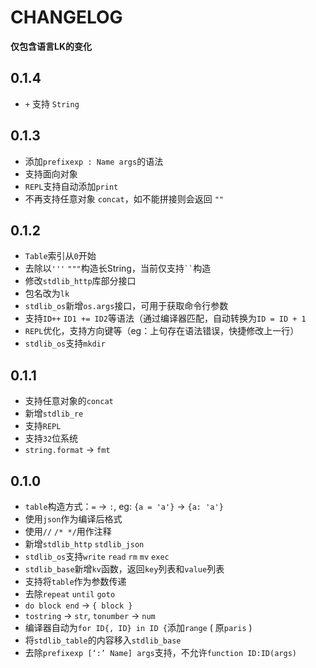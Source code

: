 # CHANGELOG
**仅包含语言LK的变化**

## 0.1.4
- `+` 支持 `String`

## 0.1.3
- 添加`prefixexp : Name args`的语法
- 支持面向对象
- `REPL`支持自动添加`print`
- 不再支持任意对象 `concat`，如不能拼接则会返回 `""`

## 0.1.2
- `Table`索引从`0`开始
- 去除以`'''` `"""`构造长String，当前仅支持``` `` ```构造
- 修改`stdlib_http`库部分接口
- 包名改为`lk`
- `stdlib_os`新增`os.args`接口，可用于获取命令行参数
- 支持`ID++` `ID1 += ID2`等语法（通过编译器匹配，自动转换为`ID = ID + 1`
- `REPL`优化，支持方向键等（eg：上句存在语法错误，快捷修改上一行）
- `stdlib_os`支持`mkdir`

## 0.1.1
- 支持任意对象的`concat`
- 新增`stdlib_re`
- 支持`REPL`
- 支持`32`位系统
- `string.format` -> `fmt`

## 0.1.0
- `table`构造方式：`=` -> `:`, eg: `{a = 'a'}` -> `{a: 'a'}`
- 使用`json`作为编译后格式
- 使用`//` `/* */`用作注释
- 新增`stdlib_http` `stdlib_json`
- `stdlib_os`支持`write` `read` `rm` `mv` `exec`
- `stdlib_base`新增`kv`函数，返回`key`列表和`value`列表
- 支持将`table`作为参数传递
- 去除`repeat` `until` `goto`
- `do block end` -> `{ block }`
- `tostring` -> `str`, `tonumber` -> `num`
- 编译器自动为`for ID{, ID} in ID {`添加`range` ( 原`paris` )
- 将`stdlib_table`的内容移入`stdlib_base`
- 去除`prefixexp [‘:’ Name] args`支持，不允许`function ID:ID(args)`